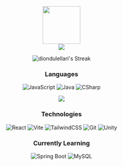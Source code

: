 <div align="center">
<div id="header">
  <img src="https://media.giphy.com/media/sJKsXTsaDaR8CgypKu/giphy.gif" width="100"/>
  <br>
  <img src="https://komarev.com/ghpvc/?username=diondulellari&style=flat-square&color=blue" alt=""/>
</div>

<div>
  <a href="https://github.com/diondulellari">
    <img src="https://github-readme-stats.vercel.app/api?username=diondulellari&amp;show_icons=true&amp;theme=radical">
  </a>
  <br>
  
  ![diondulellari's Streak](https://github-readme-streak-stats.herokuapp.com/?user=diondulellari&theme=neon&hide_border=true)
</div>

### Languages
![JavaScript](https://img.shields.io/badge/-JavaScript-000?&logo=JavaScript)
![Java](https://img.shields.io/badge/Java-%23ED8B00.svg?logo=openjdk&logoColor=white)
![CSharp](https://img.shields.io/badge/-CSharp-000?&logo=CSharp)

<div>
  <a href="https://github.com/diondulellari">
    <img src="https://github-readme-stats.vercel.app/api/top-langs/?username=diondulellari&amp;theme=radical&amp;layout=compact">
  </a>
</div>

### Technologies
![React](https://img.shields.io/badge/React-%2320232a.svg?logo=react&logoColor=%2361DAFB)
![Vite](https://img.shields.io/badge/Vite-646CFF?logo=vite&logoColor=fff)
![TailwindCSS](https://img.shields.io/badge/Tailwind%20CSS-%2338B2AC.svg?logo=tailwind-css&logoColor=white)
![Git](https://img.shields.io/badge/-Git-000?&logo=Git)
![Unity](https://img.shields.io/badge/-Unity-000?&logo=Unity)
<br>



### Currently Learning
![Spring Boot](https://img.shields.io/badge/Spring%20Boot-6DB33F?logo=springboot&logoColor=fff)
![MySQL](https://img.shields.io/badge/MySQL-4479A1?logo=mysql&logoColor=fff)
</div>
